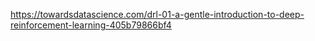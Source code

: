 https://towardsdatascience.com/drl-01-a-gentle-introduction-to-deep-reinforcement-learning-405b79866bf4

